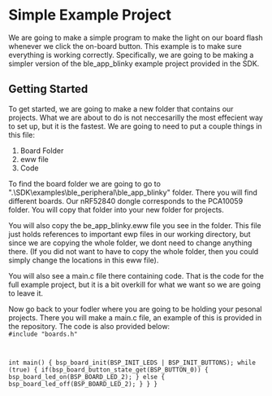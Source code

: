 # Simple Example Project
We are going to make a simple program to make the light on our board flash whenever we click the on-board button. This example is to make sure everything is working correctly. Specifically, we are going to be making a simpler version of the ble_app_blinky example project provided in the SDK.

## Getting Started
To get started, we are going to make a new folder that contains our projects. What we are about to do is not neccesarilly the most effecient way to set up, but it is the fastest. We are going to need to put a couple things in this file:

1) Board Folder
2) eww file
3) Code

To find the board folder we are going to go to ".\SDK\examples\ble_peripheral\ble_app_blinky" folder. There you will find different boards. Our nRF52840 dongle corresponds to the PCA10059 folder. You will copy that folder into your new folder for projects. 

You will also copy the be_app_blinky.eww file you see in the folder. This file just holds references to important ewp files in our working directory, but since we are copying the whole folder, we dont need to change anything there. (If you did not want to have to copy the whole folder, then you could simply change the locations in this eww file). 

You will also see a main.c file there containing code. That is the code for the full example project, but it is a bit overkill for what we want so we are going to leave it. 

Now go back to your fodler where you are going to be holding your pesonal projects. There you will make a main.c file, an example of this is provided in the repository. The code is also provided below:
<code> 
#include "boards.h"

int main() {
    bsp_board_init(BSP_INIT_LEDS | BSP_INIT_BUTTONS);
    while (true) {
        if(bsp_board_button_state_get(BSP_BUTTON_0)) {
           bsp_board_led_on(BSP_BOARD_LED_2);
        } else {
            bsp_board_led_off(BSP_BOARD_LED_2);
        }
    }
}
</code>


